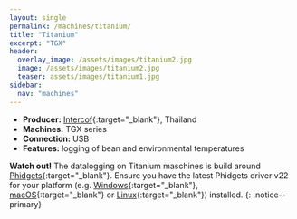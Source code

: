 ```yaml
---
layout: single
permalink: /machines/titanium/
title: "Titanium"
excerpt: "TGX"
header:
  overlay_image: /assets/images/titanium2.jpg
  image: /assets/images/titanium2.jpg
  teaser: assets/images/titanium1.jpg
sidebar:
  nav: "machines"
---
```


* __Producer:__ [Intercof](https://www.titaniumroasters.coffee/){:target="_blank"}, Thailand
* __Machines:__ TGX series
* __Connection:__ USB
* __Features:__ logging of bean and environmental temperatures

**Watch out!**
The datalogging on Titanium maschines is build around [Phidgets](https://www.phidgets.com/){:target="_blank"}. Ensure you have the latest Phidgets driver v22 for your platform (e.g. [Windows](https://www.phidgets.com/docs/OS_-_Windows){:target="_blank"}, [macOS](https://www.phidgets.com/docs/OS_-_macOS){:target="_blank"} or [Linux](https://www.phidgets.com/docs/OS_-_Linux){:target="_blank"}) installed.
{: .notice--primary}
